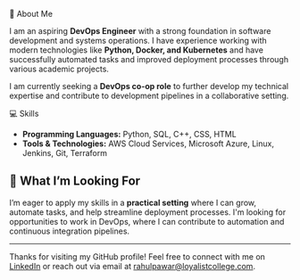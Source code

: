 👋 About Me

I am an aspiring **DevOps Engineer** with a strong foundation in software development and systems operations. I have experience working with modern technologies like **Python, Docker, and Kubernetes** and have successfully automated tasks and improved deployment processes through various academic projects.

I am currently seeking a **DevOps co-op role** to further develop my technical expertise and contribute to development pipelines in a collaborative setting.


💻 Skills

- **Programming Languages:** Python, SQL, C++, CSS, HTML  
- **Tools & Technologies:** AWS Cloud Services, Microsoft Azure, Linux, Jenkins, Git, Terraform  

## 🚀 What I’m Looking For

I’m eager to apply my skills in a **practical setting** where I can grow, automate tasks, and help streamline deployment processes. I'm looking for opportunities to work in DevOps, where I can contribute to automation and continuous integration pipelines.

---

Thanks for visiting my GitHub profile! Feel free to connect with me on [LinkedIn](https://linkedin.com/in/rahul-pawar) or reach out via email at [rahulpawar@loyalistcollege.com](mailto:rahulpawar@loyalistcollege.com).
